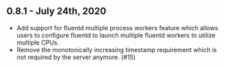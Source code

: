 ## 0.8.1 - July 24th, 2020

- Add support for fluentd multiple process workers feature which allows users to configure
  fluentd to launch multiple fluentd workers to utilize multiple CPUs.
- Remove the monotonically increasing timestamp requirement which is not required by the server
  anymore. (#15)

